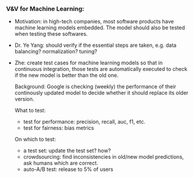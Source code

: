 ### V&V for Machine Learning:
 - Motivation: in high-tech companies, most software products have machine learning models embedded. The model should also be tested when testing these softwares. 
 - Dr. Ye Yang: should verify if the essential steps are taken, e.g. data balancing? normalization? tuning?
 - Zhe: create test cases for machine learning models so that in continuous integration, those tests are automatically executed to check if the new model is better than the old one.
 
   Background: Google is checking (weekly) the performance of their continously updated model to decide whether it should replace its older version.
 
   What to test:
   + test for performance: precision, recall, auc, f1, etc.
   + test for fairness: bias metrics
   
   On which to test:
   + a test set: update the test set? how?
   + crowdsourcing: find inconsistencies in old/new model predictions, ask humans which are correct.
   + auto-A/B test: release to 5% of users
